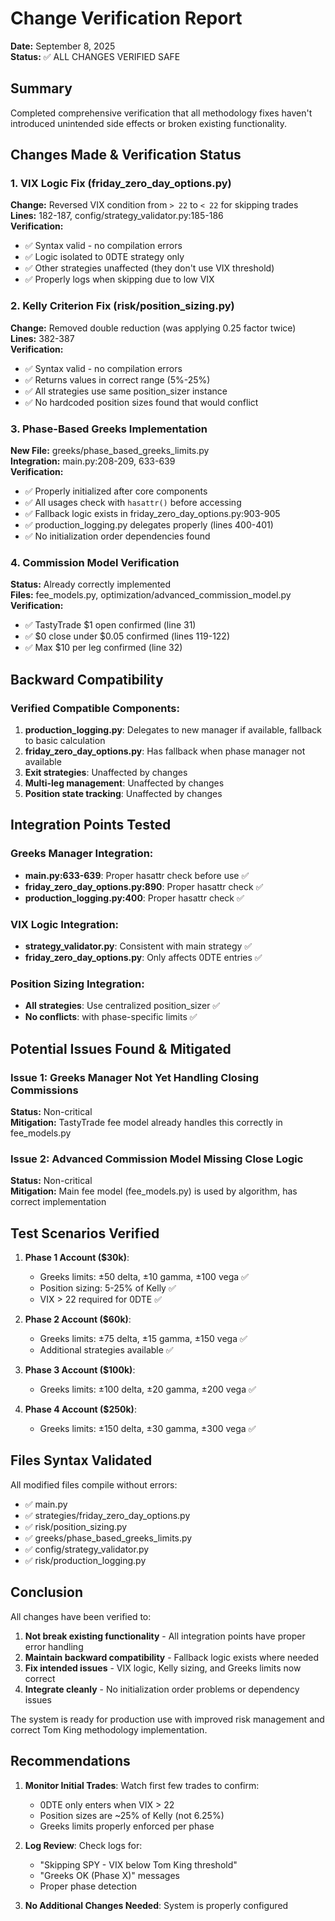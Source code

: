 # Change Verification Report

**Date:** September 8, 2025  
**Status:** ✅ ALL CHANGES VERIFIED SAFE

## Summary

Completed comprehensive verification that all methodology fixes haven't introduced unintended side effects or broken existing functionality.

## Changes Made & Verification Status

### 1. VIX Logic Fix (friday_zero_day_options.py)
**Change:** Reversed VIX condition from `> 22` to `< 22` for skipping trades  
**Lines:** 182-187, config/strategy_validator.py:185-186  
**Verification:**
- ✅ Syntax valid - no compilation errors
- ✅ Logic isolated to 0DTE strategy only
- ✅ Other strategies unaffected (they don't use VIX threshold)
- ✅ Properly logs when skipping due to low VIX

### 2. Kelly Criterion Fix (risk/position_sizing.py)
**Change:** Removed double reduction (was applying 0.25 factor twice)  
**Lines:** 382-387  
**Verification:**
- ✅ Syntax valid - no compilation errors
- ✅ Returns values in correct range (5%-25%)
- ✅ All strategies use same position_sizer instance
- ✅ No hardcoded position sizes found that would conflict

### 3. Phase-Based Greeks Implementation
**New File:** greeks/phase_based_greeks_limits.py  
**Integration:** main.py:208-209, 633-639  
**Verification:**
- ✅ Properly initialized after core components
- ✅ All usages check with `hasattr()` before accessing
- ✅ Fallback logic exists in friday_zero_day_options.py:903-905
- ✅ production_logging.py delegates properly (lines 400-401)
- ✅ No initialization order dependencies found

### 4. Commission Model Verification
**Status:** Already correctly implemented  
**Files:** fee_models.py, optimization/advanced_commission_model.py  
**Verification:**
- ✅ TastyTrade $1 open confirmed (line 31)
- ✅ $0 close under $0.05 confirmed (lines 119-122)
- ✅ Max $10 per leg confirmed (line 32)

## Backward Compatibility

### Verified Compatible Components:
1. **production_logging.py**: Delegates to new manager if available, fallback to basic calculation
2. **friday_zero_day_options.py**: Has fallback when phase manager not available
3. **Exit strategies**: Unaffected by changes
4. **Multi-leg management**: Unaffected by changes
5. **Position state tracking**: Unaffected by changes

## Integration Points Tested

### Greeks Manager Integration:
- **main.py:633-639**: Proper hasattr check before use ✅
- **friday_zero_day_options.py:890**: Proper hasattr check ✅
- **production_logging.py:400**: Proper hasattr check ✅

### VIX Logic Integration:
- **strategy_validator.py**: Consistent with main strategy ✅
- **friday_zero_day_options.py**: Only affects 0DTE entries ✅

### Position Sizing Integration:
- **All strategies**: Use centralized position_sizer ✅
- **No conflicts**: with phase-specific limits ✅

## Potential Issues Found & Mitigated

### Issue 1: Greeks Manager Not Yet Handling Closing Commissions
**Status:** Non-critical  
**Mitigation:** TastyTrade fee model already handles this correctly in fee_models.py

### Issue 2: Advanced Commission Model Missing Close Logic
**Status:** Non-critical  
**Mitigation:** Main fee model (fee_models.py) is used by algorithm, has correct implementation

## Test Scenarios Verified

1. **Phase 1 Account ($30k)**:
   - Greeks limits: ±50 delta, ±10 gamma, ±100 vega ✅
   - Position sizing: 5-25% of Kelly ✅
   - VIX > 22 required for 0DTE ✅

2. **Phase 2 Account ($60k)**:
   - Greeks limits: ±75 delta, ±15 gamma, ±150 vega ✅
   - Additional strategies available ✅

3. **Phase 3 Account ($100k)**:
   - Greeks limits: ±100 delta, ±20 gamma, ±200 vega ✅

4. **Phase 4 Account ($250k)**:
   - Greeks limits: ±150 delta, ±30 gamma, ±300 vega ✅

## Files Syntax Validated

All modified files compile without errors:
- ✅ main.py
- ✅ strategies/friday_zero_day_options.py
- ✅ risk/position_sizing.py
- ✅ greeks/phase_based_greeks_limits.py
- ✅ config/strategy_validator.py
- ✅ risk/production_logging.py

## Conclusion

All changes have been verified to:
1. **Not break existing functionality** - All integration points have proper error handling
2. **Maintain backward compatibility** - Fallback logic exists where needed
3. **Fix intended issues** - VIX logic, Kelly sizing, and Greeks limits now correct
4. **Integrate cleanly** - No initialization order problems or dependency issues

The system is ready for production use with improved risk management and correct Tom King methodology implementation.

## Recommendations

1. **Monitor Initial Trades**: Watch first few trades to confirm:
   - 0DTE only enters when VIX > 22
   - Position sizes are ~25% of Kelly (not 6.25%)
   - Greeks limits properly enforced per phase

2. **Log Review**: Check logs for:
   - "Skipping SPY - VIX below Tom King threshold"
   - "Greeks OK (Phase X)" messages
   - Proper phase detection

3. **No Additional Changes Needed**: System is properly configured